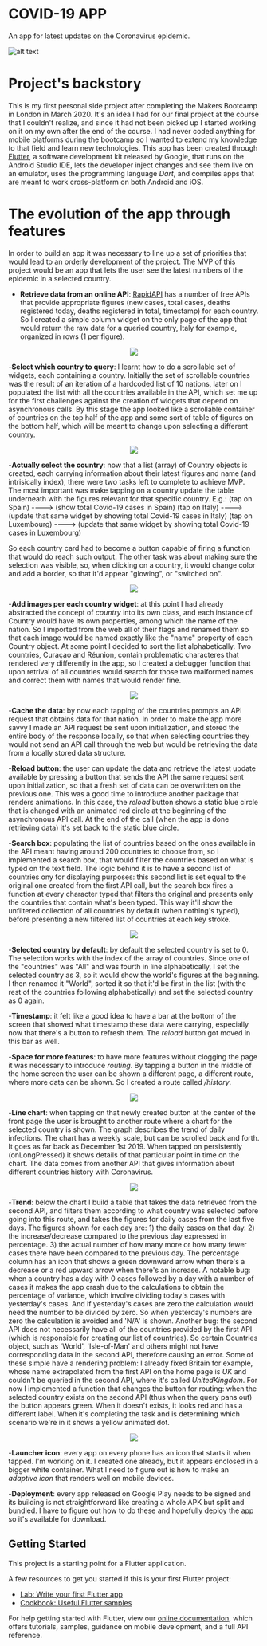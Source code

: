 # COVID-19 APP

An app for latest updates on the Coronavirus epidemic.

![alt text](https://github.com/Marcellofabbri/Covid-19-App/blob/master/Snapshot-020420.png)

# Project's backstory

This is my first personal side project after completing the Makers Bootcamp in London in March 2020. It's an idea I had for our final project at the course that I couldn't realize, and since it had not been picked up I started working on it on my own after the end of the course.
I had never coded anything for mobile platforms during the bootcamp so I wanted to extend my knowledge to that field and learn new technologies. This app has been created through [Flutter](https://flutter.dev/), a software development kit released by Google, that runs on the Android Studio IDE, lets the developer inject changes and see them live on an emulator, uses the programming language *Dart*, and compiles apps that are meant to work cross-platform on both Android and iOS.

# The evolution of the app through features

In order to build an app it was necessary to line up a set of priorities that would lead to an orderly development of the project.
The MVP of this project would be an app that lets the user see the latest numbers of the epidemic in a selected country.

- **Retrieve data from an online API**: [RapidAPI](rapidapi.com) has a number of free APIs that provide appropriate figures (new cases, total cases, deaths registered today, deaths registered in total, timestamp) for each country. So I created a simple column widget on the only page of the app that would return the raw data for a queried country, Italy for example, organized in rows (1 per figure).

<p align=center>
<img src="https://github.com/Marcellofabbri/Covid-19-App/blob/master/screenshots/talk-to-first-api.png?raw=true">
</p>

-**Select which country to query**: I learnt how to do a scrollable set of widgets, each containing a country. Initially the set of scrollable countries was the result of an iteration of a hardcoded list of 10 nations, later on I populated the list with all the countries available in the API, which set me up for the first challenges against the creation of widgets that depend on asynchronous calls. By this stage the app looked like a scrollable container of countries on the top half of the app and some sort of table of figures on the bottom half, which will be meant to change upon selecting a different country.

<p align=center>
<img src="https://github.com/Marcellofabbri/Covid-19-App/blob/master/screenshots/scrollbar.png?raw=true">
</p>

-**Actually select the country**: now that a list (array) of Country objects is created, each carrying information about their latest figures and name (and intrisically index), there were two tasks left to complete to achieve MVP. The most important was make tapping on a country update the table underneath with the figures relevant for that specific country.
E.g.:
(tap on Spain) ----> (show total Covid-19 cases in Spain)
(tap on Italy) ----> (update that same widget by showing total Covid-19 cases in Italy)
(tap on Luxembourg) ----> (update that same widget by showing total Covid-19 cases in Luxembourg)

So each country card had to become a button capable of firing a function that would do reach such output.
The other task was about making sure the selection was visible, so, when clicking on a country, it would change color and add a border, so that it'd appear "glowing", or "switched on".

<p align=center>
<img src="https://github.com/Marcellofabbri/Covid-19-App/blob/master/screenshots/selection.png?raw=true">
</p>

-**Add images per each country widget**: at this point I had already abstracted the concept of _country_ into its own class, and each instance of Country would have its own properties, among which the name of the nation. So I imported from the web all of their flags and renamed them so that each image would be named exactly like the "name" property of each Country object. At some point I decided to sort the list alphabetically.
Two countries, Curaçao and Réunion, contain problematic characteres that rendered very differently in the app, so I created a debugger function that upon retrival of all countries would search for those two malformed names and correct them with names that would render fine.

<p align=center>
<img src="https://github.com/Marcellofabbri/Covid-19-App/blob/master/screenshots/flags.png?raw=true">
</p>

-**Cache the data**: by now each tapping of the countries prompts an API request that obtains data for that nation. In order to make the app more savvy I made an API request be sent upon initialization, and stored the entire body of the response locally, so that when selecting countries they would not send an API call through the web but would be retrieving the data from a locally stored data structure.

-**Reload button**: the user can update the data and retrieve the latest update available by pressing a button that sends the API the same request sent upon initialization, so that a fresh set of data can be overwritten on the previous one. This was a good time to introduce another package that renders animations. In this case, the _reload_ button shows a static blue circle that is changed with an animated red circle at the beginning of the asynchronous API call. At the end of the call (when the app is done retrieving data) it's set back to the static blue circle.

-**Search box**: populating the list of countries based on the ones available in the API meant having around 200 countries to choose from, so I implemented a search box, that would filter the countries based on what is typed on the text field. The logic behind it is to have a second list of countries ony for displaying purposes: this second list is set equal to the original one created from the first API call, but the search box fires a function at every character typed that filters the original and presents only the countries that contain what's been typed. This way it'll show the unfiltered collection of all countries by default (when nothing's typed), before presenting a new filtered list of countries at each key stroke.

<p align=center>
<img src="https://github.com/Marcellofabbri/Covid-19-App/blob/master/screenshots/reload.png?raw=true">
</p>

-**Selected country by default**: by default the selected country is set to 0. The selection works with the index of the array of countries. Since one of the "countries" was "All" and was fourth in line alphabetically, I set the selected country as 3, so it would show the world's figures at the beginning. I then renamed it "World", sorted it so that it'd be first in the list (with the rest of the countries following alphabetically) and set the selected country as 0 again.

-**Timestamp**: it felt like a good idea to have a bar at the bottom of the screen that showed what timestamp these data were carrying, especially now that there's a button to refresh them. The _reload_ button got moved in this bar as well.

-**Space for more features**: to have more features without clogging the page it was necessary to introduce *routing*. By tapping a button in the middle of the home screen the user can be shown a different page, a different route, where more data can be shown. So I created a route called _/history_.

<p align=center>
<img src="https://github.com/Marcellofabbri/Covid-19-App/blob/master/screenshots/historybutton.png?raw=true">
</p>

-**Line chart**: when tapping on that newly created button at the center of the front page the user is brought to another route where a chart for the selected country is shown. The graph describes the trend of daily infections. The chart has a weekly scale, but can be scrolled back and forth. It goes as far back as December 1st 2019. When tapped on persistently (onLongPressed) it shows details of that particular point in time on the chart. The data comes from another API that gives information about different countries history with Coronavirus.

<p align=center>
<img src="https://github.com/Marcellofabbri/Covid-19-App/blob/master/screenshots/chart.png?raw=true">
</p>

-**Trend**: below the chart I build a table that takes the data retrieved from the second API, and filters them according to what country was selected before going into this route, and takes the figures for daily cases from the last five days. The figures shown for each day are: 1) the daily cases on that day. 2) the increase/decrease compared to the previous day expressed in percentage. 3) the actual number of how many more or how many fewer cases there have been compared to the previous day.
The percentage column has an icon that shows a green downward arrow when there's a decrease or a red upward arrow when there's an increase.
A notable bug: when a country has a day with 0 cases followed by a day with a number of cases it makes the app crash due to the calculations to obtain the percentage of variance, which involve dividing today's cases with yesterday's cases. And if yesterday's cases are zero the calculation would need the number to be divided by zero. So when yesterday's numbers are zero the calculation is avoided and 'N/A' is shown.
Another bug: the second API does not necessarily have all of the countries provided by the first API (which is responsible for creating our list of countries). So certain Countries object, such as 'World', 'Isle-of-Man' and others might not have corresponding data in the second API, therefore causing an error. Some of these simple have a rendering problem: I already fixed Britain for example, whose name extrapolated from the first API on the home page is _UK_ and couldn't be queried in the second API, where it's called _UnitedKingdom_. For now I implemented a function that changes the button for routing: when the selected country exists on the second API (thus when the query pans out) the button appears green. When it doesn't exists, it looks red and has a different label. When it's completing the task and is determining which scenario we're in it shows a yellow animated dot.

<p align=center>
<img src="https://github.com/Marcellofabbri/Covid-19-App/blob/master/screenshots/trend.png?raw=true">
</p>

-**Launcher icon**: every app on every phone has an icon that starts it when tapped. I'm working on it. I created one already, but it appears enclosed in a bigger white container. What I need to figure out is how to make an _adaptive icon_ that renders well on mobile devices.

-**Deployment**: every app released on Google Play needs to be signed and its building is not straightforward like creating a whole APK but split and bundled. I have to figure out how to do these and hopefully deploy the app so it's available for download.

## Getting Started

This project is a starting point for a Flutter application.

A few resources to get you started if this is your first Flutter project:

- [Lab: Write your first Flutter app](https://flutter.dev/docs/get-started/codelab)
- [Cookbook: Useful Flutter samples](https://flutter.dev/docs/cookbook)

For help getting started with Flutter, view our
[online documentation](https://flutter.dev/docs), which offers tutorials,
samples, guidance on mobile development, and a full API reference.
